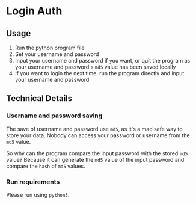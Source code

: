 # Login Auth

## Usage

1. Run the python program file
2. Set your username and password
3. Input your username and password if you want, or quit the program as your username and password's `md5` value has been saved locally
4. If you want to login the next time, run the program directly and input your username and password

## Technical Details

### Username and password saving

The save of username and password use `md5`, as it's a mad safe way to store your data. Nobody can access your password or username from the `md5` value.

So why can the program compare the input password with the stored `md5` value? Because it can generate the `md5` value of the input password and compare the `hash` of `md5` values.

### Run requirements

Please run using `python3`.
